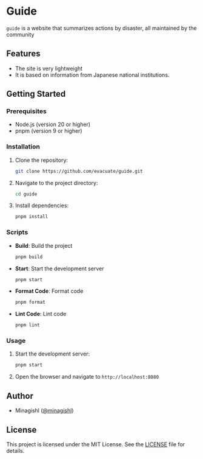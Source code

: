 # Guide

`guide` is a website that summarizes actions by disaster, all maintained by the community

## Features

- The site is very lightweight
- It is based on information from Japanese national institutions.

## Getting Started

### Prerequisites

- Node.js (version 20 or higher)
- pnpm (version 9 or higher)

### Installation

1. Clone the repository:

   ```bash
   git clone https://github.com/evacuate/guide.git
   ```

2. Navigate to the project directory:

   ```bash
   cd guide
   ```

3. Install dependencies:

   ```bash
   pnpm install
   ```

### Scripts

- **Build**: Build the project

  ```bash
  pnpm build
  ```

- **Start**: Start the development server

  ```bash
  pnpm start
  ```

- **Format Code**: Format code

  ```bash
  pnpm format
  ```

- **Lint Code**: Lint code

  ```bash
  pnpm lint
  ```

### Usage

1. Start the development server:

   ```bash
   pnpm start
   ```

2. Open the browser and navigate to `http://localhost:8080`

## Author

- Minagishl ([@minagishl](https://github.com/minagishl))

## License

This project is licensed under the MIT License. See the [LICENSE](LICENSE) file for details.
